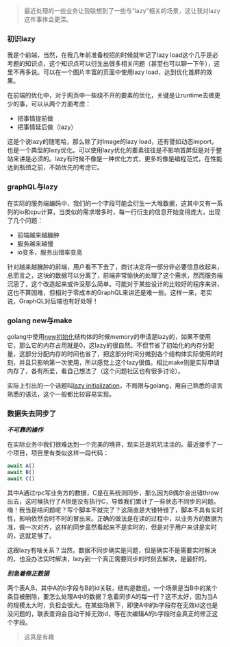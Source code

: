 > 最近处理的一些业务让我联想到了一些与“lazy”相关的场景，这让我对lazy这件事体会更深。

### 初识lazy

我是个前端，当然，在我几年前准备校招的时候就牢记了lazy load这个几乎是必考题的知识点，这个知识点可以衍生出很多相关问题（甚至也可以聊一下午），这里不再多说。可以在一个图片丰富的页面中使用lazy load，达到优化首屏的效果。

在前端的优化中，对于网页中一些绕不开的要素的优化，关键是让runtime去做更少的事，可以从两个方面考虑：

- 把事情提前做
- 把事情延后做（lazy）

这是个说lazy的随笔哈，那么除了对Image的lazy load，还有譬如动态import，也是一个典型的lazy优化。可以使用lazy优化的要素往往是不影响首屏但是对于整站来讲是必须的。lazy有时候不像是一种优化方式，更多的像是编程范式，在性能达到瓶颈之前，不妨优先的考虑它。

### graphQL与lazy

在实际的服务端编码中，我们的一个字段可能会衍生一大堆数据，这其中又有一系列的io和cpu计算，当类似的需求增多时，每一行衍生的信息开始变得庞大，出现了几个问题：

- 前端越来越臃肿
- 服务越来越慢
- io变多，服务出错率变高

针对越来越臃肿的前端，用户看不下去了，商讨决定将一部分非必要信息收起来，总而言之，这块的数据可以分离了，前端非常愉快的处理了这个需求，然而服务端沉思了，这个改造起来或许没那么简单。可能对于某些设计的比较好的程序来讲，这也不算困难，但相对于零成本的GraphQL来讲还是难一些。这样一来，老实说，GraphQL对后端也有好处呀！

### golang new与make

golang中使用[new初始化](https://golang.org/doc/effective_go.html#allocation_new)结构体的时候memory的申请是lazy的，如果不使用它，那么它的内存占用就是0，这lazy的很自然。不但节省了初始化的内存分配量，这部分分配内存的时间也省了，把这部分时间分摊到各个结构体实际使用的时刻，并且只影响第一次使用，所以感觉上这个lazy很值。相比make则是实际申请内存了，各有所爱，看自己想法了（这个问题社区也有很多讨论）。

实际上引出的一个话题叫[lazy initialization](https://en.wikipedia.org/wiki/Lazy_initialization#JavaScript)，不局限与golang，用自己熟悉的语言熟悉的语法，这个一般都比较容易实现。


### 数据失去同步了

***不可靠的操作***

在实际业务中我们很难达到一个完美的境界，现实总是坑坑洼洼的。最近接手了一个项目，项目里有类似这样一段代码：

```js
await A()
await B()
await C() 
```

其中A通过rpc写业务方的数据，C是在系统测同步，那么因为B偶尔会出错throw出去，这时候执行了A但是没有执行C，导致我们累计了一些状态不同步的问题。嗨！我当是啥问题呢？写个脚本不就完了？这简直是大错特错了，脚本不具有实时性，影响依然会时不时的冒出来。正确的做法是在读的过程中，以业务方的数据为准，做一次对齐，这样的同步虽然看起来不是实时的，但是对于用户来讲是实时的，这就足够了。

这跟lazy有啥关系？当然，数据不同步确实是问题，但是确实不是需要实时解决的，也没办法实时解决，lazy到一个真正需要同步的时刻去解决，是最好的。

***别急着修正数据***

两个表A,B，其中A的b字段与B的id关联，结构是数组。一个场景是当B中的某个条目被删除，要怎么处理A中的数据？急着同步A的每一行？这不太好，因为当A的规模太大时，负担会很大。在某些场景下，即使A中的b字段存在无效id这也是没问题的，联表查询会自动干掉无效id，等在次编辑A的b字段时会真正的修正这个字段。

> 这真是有趣
